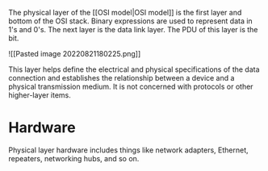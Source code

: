 The physical layer of the [[OSI model|OSI model]] is the first layer and bottom of the OSI stack. Binary expressions are used to represent data in 1's and 0's. The next layer is the data link layer. The PDU of this layer is the bit.

![[Pasted image 20220821180225.png]]

This layer helps define the electrical and physical specifications of the data connection and establishes the relationship between a device and a physical transmission medium. It is not concerned with protocols or other higher-layer items.

# Hardware
Physical layer hardware includes things like network adapters, Ethernet, repeaters, networking hubs, and so on.